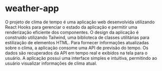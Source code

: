 # weather-app

O projeto de clima de tempo é uma aplicação web desenvolvida utilizando React Hooks para gerenciar o estado da aplicação e permitir uma renderização eficiente dos componentes. O design da aplicação é construído utilizando Tailwind, uma biblioteca de classes utilitárias para estilização de elementos HTML. Para fornecer informações atualizadas sobre o clima, a aplicação consome uma API de previsão do tempo. Os dados são recuperados da API em tempo real e exibidos na tela para o usuário. A aplicação possui uma interface simples e intuitiva, permitindo ao usuário visualizar informações de clima atual. 
